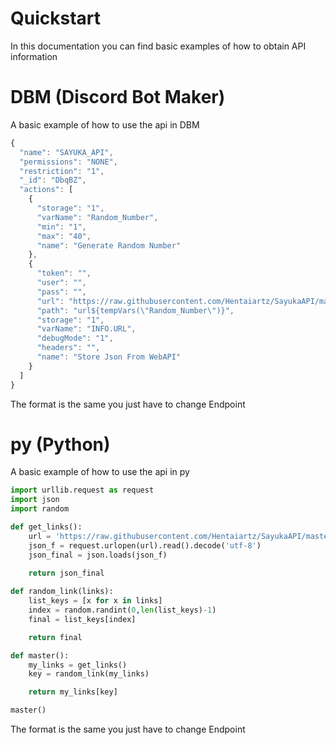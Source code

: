 # Quickstart
In this documentation you can find basic examples of how to obtain API information

# DBM (Discord Bot Maker)
A basic example of how to use the api in DBM

```js
{
  "name": "SAYUKA_API",
  "permissions": "NONE",
  "restriction": "1",
  "_id": "DbqBZ",
  "actions": [
    {
      "storage": "1",
      "varName": "Random_Number",
      "min": "1",
      "max": "40",
      "name": "Generate Random Number"
    },
    {
      "token": "",
      "user": "",
      "pass": "",
      "url": "https://raw.githubusercontent.com/Hentaiartz/SayukaAPI/master/api/v2/rape.json",
      "path": "url${tempVars(\"Random_Number\")}",
      "storage": "1",
      "varName": "INFO.URL",
      "debugMode": "1",
      "headers": "",
      "name": "Store Json From WebAPI"
    }
  ]
}
```
The format is the same you just have to change Endpoint

# py (Python)
A basic example of how to use the api in py

```py
import urllib.request as request
import json
import random

def get_links():
    url = 'https://raw.githubusercontent.com/Hentaiartz/SayukaAPI/master/api/v2/rape.json'
    json_f = request.urlopen(url).read().decode('utf-8')
    json_final = json.loads(json_f)
    
    return json_final

def random_link(links):
    list_keys = [x for x in links]
    index = random.randint(0,len(list_keys)-1)
    final = list_keys[index]

    return final

def master():
    my_links = get_links()
    key = random_link(my_links)

    return my_links[key]

master()
```
The format is the same you just have to change Endpoint
